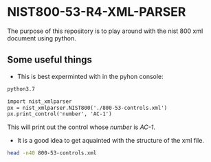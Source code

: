 # NIST800-53-R4-XML-PARSER
The purpose of this repository is to play around with the nist 800 xml document using python.

## Some useful things
* This is best experminted with in the pyhon console:
```bash
python3.7
```
```python3.7
import nist_xmlparser
px = nist_xmlparser.NIST800('./800-53-controls.xml')
px.print_control('number', 'AC-1')
```
This will print out the control whose _number_ is _AC-1_.

* It is a good idea to get aquainted with the structure of the xml file.
```bash
head -n40 800-53-controls.xml
```
